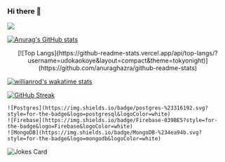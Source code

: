 ### Hi there 👋

![](https://komarev.com/ghpvc/?username=udokaokoye)

[![Anurag's GitHub stats](https://github-readme-stats.vercel.app/api?username=udokaokoye&layout=compact&show_icons=true&theme=tokyonight)](https://github.com/udokaokoye/github-readme-stats)

<p align="center">
[![Top Langs](https://github-readme-stats.vercel.app/api/top-langs/?username=udokaokoye&layout=compact&theme=tokyonight)](https://github.com/anuraghazra/github-readme-stats)
<p/>

[![willianrod's wakatime stats](https://github-readme-stats.vercel.app/api/wakatime?username=udokaokoye&layout=compact&theme=tokyonight)](https://github.com/udokaokoye/github-readme-stats)

[![GitHub Streak](https://github-readme-streak-stats.herokuapp.com/?user=udokaokoye&layout=compact&theme=tokyonight)](https://git.io/streak-stats)

<!-- <h1>Technology Stacks<h1/>
  
  <h3>Databases<h3/> -->
    ![Postgres](https://img.shields.io/badge/postgres-%23316192.svg?style=for-the-badge&logo=postgresql&logoColor=white)
    ![Firebase](https://img.shields.io/badge/Firebase-039BE5?style=for-the-badge&logo=Firebase&logoColor=white) 
    ![MongoDB](https://img.shields.io/badge/MongoDB-%234ea94b.svg?style=for-the-badge&logo=mongodb&logoColor=white)
<!-- <hr/> -->



![Jokes Card](https://readme-jokes.vercel.app/api)
